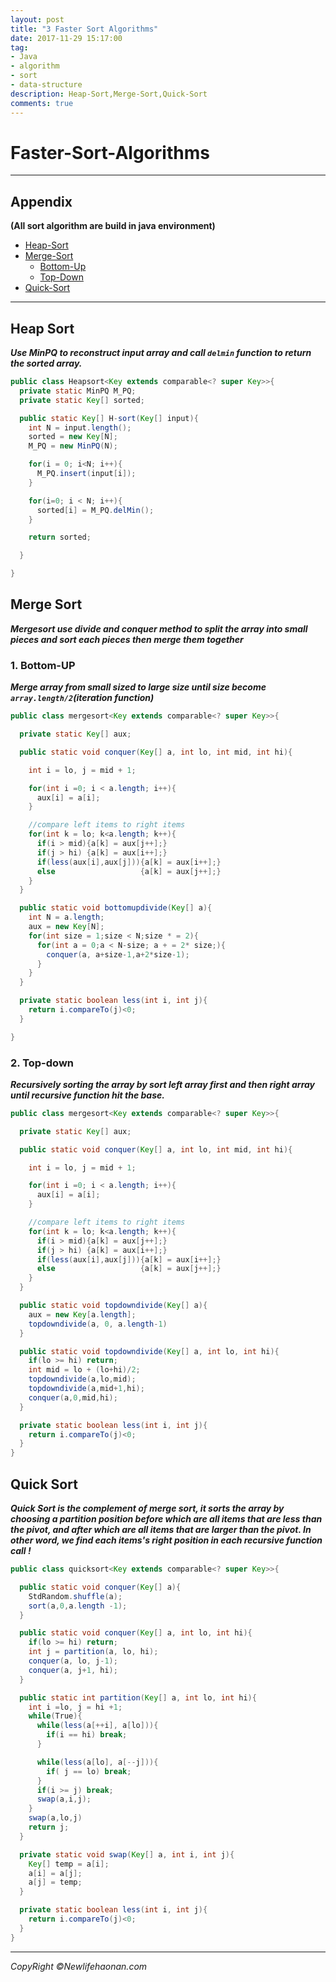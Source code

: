 ```yaml
---
layout: post
title: "3 Faster Sort Algorithms"
date: 2017-11-29 15:17:00
tag:
- Java
- algorithm
- sort
- data-structure
description: Heap-Sort,Merge-Sort,Quick-Sort
comments: true
---
```

# Faster-Sort-Algorithms

<hr />

## Appendix
**(All sort algorithm are build in java environment)**
* [Heap-Sort](#Heap)
* [Merge-Sort](#Merge)
  * [Bottom-Up](#Bottom)
  * [Top-Down](#Top)
* [Quick-Sort](#Quick)

<hr />

## <a name="Heap">Heap Sort<a />
**_Use MinPQ to reconstruct input array and call `delmin` function to return the sorted array._**

```java
public class Heapsort<Key extends comparable<? super Key>>{
  private static MinPQ M_PQ;
  private static Key[] sorted;

  public static Key[] H-sort(Key[] input){
    int N = input.length();
    sorted = new Key[N];
    M_PQ = new MinPQ(N);

    for(i = 0; i<N; i++){
      M_PQ.insert(input[i]);
    }

    for(i=0; i < N; i++){
      sorted[i] = M_PQ.delMin();
    }

    return sorted;

  }

}
```
## <a name="Merge">Merge Sort<a />
**_Mergesort use divide and conquer method to split the array into small pieces and sort each pieces then merge them together_**

### <a name="Bottom">1. Bottom-UP<a />
**_Merge array from small sized to large size until size become `array.length/2`(iteration function)_**

```java
public class mergesort<Key extends comparable<? super Key>>{

  private static Key[] aux;

  public static void conquer(Key[] a, int lo, int mid, int hi){

    int i = lo, j = mid + 1;

    for(int i =0; i < a.length; i++){
      aux[i] = a[i];
    }

    //compare left items to right items
    for(int k = lo; k<a.length; k++){
      if(i > mid){a[k] = aux[j++];}
      if(j > hi) {a[k] = aux[i++];}
      if(less(aux[i],aux[j])){a[k] = aux[i++];}
      else                   {a[k] = aux[j++];}
    }
  }

  public static void bottomupdivide(Key[] a){
    int N = a.length;
    aux = new Key[N];
    for(int size = 1;size < N;size * = 2){
      for(int a = 0;a < N-size; a + = 2* size;){
        conquer(a, a+size-1,a+2*size-1);
      }
    }
  }

  private static boolean less(int i, int j){
    return i.compareTo(j)<0;
  }

}
```

### <a name="Top">2. Top-down<a />
**_Recursively sorting the array by sort left array first and then right array until recursive function hit the base._**

```java
public class mergesort<Key extends comparable<? super Key>>{

  private static Key[] aux;

  public static void conquer(Key[] a, int lo, int mid, int hi){

    int i = lo, j = mid + 1;

    for(int i =0; i < a.length; i++){
      aux[i] = a[i];
    }

    //compare left items to right items
    for(int k = lo; k<a.length; k++){
      if(i > mid){a[k] = aux[j++];}
      if(j > hi) {a[k] = aux[i++];}
      if(less(aux[i],aux[j])){a[k] = aux[i++];}
      else                   {a[k] = aux[j++];}
    }
  }

  public static void topdowndivide(Key[] a){
    aux = new Key[a.length];
    topdowndivide(a, 0, a.length-1)
  }

  public static void topdowndivide(Key[] a, int lo, int hi){
    if(lo >= hi) return;
    int mid = lo + (lo+hi)/2;
    topdowndivide(a,lo,mid);
    topdowndivide(a,mid+1,hi);
    conquer(a,0,mid,hi);
  }

  private static boolean less(int i, int j){
    return i.compareTo(j)<0;
  }
}
```

## <a name ="Quick">Quick Sort<a />
**_Quick Sort is the complement of merge sort, it sorts the array by choosing a partition position before which are all items that are less than the pivot, and after which are all items that are larger than the pivot. In other word, we find each items's right position in each recursive function call !_**
```java
public class quicksort<Key extends comparable<? super Key>>{

  public static void conquer(Key[] a){
    StdRandom.shuffle(a);
    sort(a,0,a.length -1);
  }

  public static void conquer(Key[] a, int lo, int hi){
    if(lo >= hi) return;
    int j = partition(a, lo, hi);
    conquer(a, lo, j-1);
    conquer(a, j+1, hi);  
  }

  public static int partition(Key[] a, int lo, int hi){
    int i =lo, j = hi +1;
    while(True){
      while(less(a[++i], a[lo])){
        if(i == hi) break;
      }

      while(less(a[lo], a[--j])){
        if( j == lo) break;
      }
      if(i >= j) break;
      swap(a,i,j);
    }
    swap(a,lo,j)
    return j;
  }

  private static void swap(Key[] a, int i, int j){
    Key[] temp = a[i];
    a[i] = a[j];
    a[j] = temp;
  }

  private static boolean less(int i, int j){
    return i.compareTo(j)<0;
  }
}
```
<hr>

_CopyRight &copy;Newlifehaonan.com_
